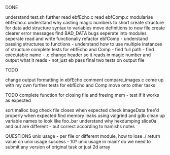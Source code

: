DONE 

understand test.sh further
read ebfEcho.c 
read ebfComp.c
modularise ebfEcho.c
understand why casting magic numbers to short
create structure for data
add structure syntax to variables
move definitions to new file
create clearer error messages
find BAD_DATA bugs
seperate into modules
seperate read and write functionaliy
refactor ebfComp
    - understand passing structures to functions
    - understand how to use multiple instances of structure
complete tests for ebfEcho and Comp
    - find full path
    - find executable name - .c
change header so it reads in magic number and output what it reads - not just eb
pass final two tests on output file


TODO

change output formatting in ebfEcho
comment compare_images.c
come up with my own further tests for ebfEcho and Comp
move onto other tasks



TODO
complete function for closing file and freeing mem
    - test if it works as expected

sort malloc bug
check file closes when expected
check imageData free'd properly when expected
find memory leaks using valgrind and gdb
clean up variable names to look like foo_bar
understand why hexdumping slice0a and out are different - but correct according
to hamishs notes



QUESTIONS
unix usage - per file or different module, how to lose ./
return value on unix usage success - 10?
unix usage in main?
do we need to submit any version of original task or just 2d array